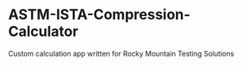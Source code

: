 # ASTM-ISTA-Compression-Calculator
Custom calculation app written for Rocky Mountain Testing Solutions
